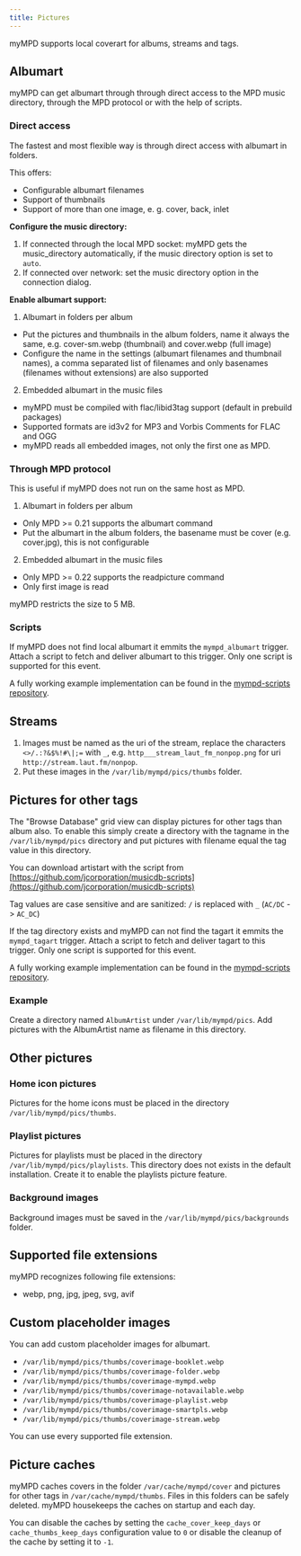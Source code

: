 ```yaml
---
title: Pictures
---
```


myMPD supports local coverart for albums, streams and tags.

## Albumart

myMPD can get albumart through through direct access to the MPD music directory, through the MPD protocol or with the help of scripts.

### Direct access

The fastest and most flexible way is through direct access with albumart in folders.

This offers:

- Configurable albumart filenames
- Support of thumbnails
- Support of more than one image, e. g. cover, back, inlet

**Configure the music directory:**

1. If connected through the local MPD socket: myMPD gets the music_directory automatically, if the music directory option is set to `auto`.
2. If connected over network: set the music directory option in the connection dialog.

**Enable albumart support:**

1. Albumart in folders per album
  - Put the pictures and thumbnails in the album folders, name it always the same, e.g. cover-sm.webp (thumbnail) and cover.webp (full image)
  - Configure the name in the settings (albumart filenames and thumbnail names), a comma separated list of filenames and only basenames (filenames without extensions) are also supported
2. Embedded albumart in the music files
  - myMPD must be compiled with flac/libid3tag support (default in prebuild packages)
  - Supported formats are id3v2 for MP3 and Vorbis Comments for FLAC and OGG
  - myMPD reads all embedded images, not only the first one as MPD.

### Through MPD protocol

This is useful if myMPD does not run on the same host as MPD.

1. Albumart in folders per album
  - Only MPD >= 0.21 supports the albumart command
  - Put the albumart in the album folders, the basename must be cover (e.g. cover.jpg), this is not configurable
2. Embedded albumart in the music files
  - Only MPD >= 0.22 supports the readpicture command
  - Only first image is read

myMPD restricts the size to 5 MB.

### Scripts

If myMPD does not find local albumart it emmits the `mympd_albumart` trigger. Attach a script to fetch and deliver albumart to this trigger. Only one script is supported for this event.

A fully working example implementation can be found in the [mympd-scripts repository](https://github.com/jcorporation/mympd-scripts/tree/main/Albumart).

## Streams

1. Images must be named as the uri of the stream, replace the characters `<>/.:?&$%!#\|;=` with `_`, e.g. `http___stream_laut_fm_nonpop.png` for uri `http://stream.laut.fm/nonpop`.
2. Put these images in the `/var/lib/mympd/pics/thumbs` folder.

## Pictures for other tags

The "Browse Database" grid view can display pictures for other tags than album also. To enable this simply create a directory with the tagname in the `/var/lib/mympd/pics` directory and put pictures with filename equal the tag value in this directory.

You can download artistart with the script from [https://github.com/jcorporation/musicdb-scripts](https://github.com/jcorporation/musicdb-scripts)

Tag values are case sensitive and are sanitized: `/` is replaced with `_` (`AC/DC` -> `AC_DC`)

If the tag directory exists and myMPD can not find the tagart it emmits the `mympd_tagart` trigger. Attach a script to fetch and deliver tagart to this trigger. Only one script is supported for this event.

A fully working example implementation can be found in the [mympd-scripts repository](https://github.com/jcorporation/mympd-scripts/tree/main/Tagart).

### Example

Create a directory named `AlbumArtist` under `/var/lib/mympd/pics`. Add pictures with the AlbumArtist name as filename in this directory.

## Other pictures

### Home icon pictures

Pictures for the home icons must be placed in the directory `/var/lib/mympd/pics/thumbs`.

### Playlist pictures

Pictures for playlists must be placed in the directory `/var/lib/mympd/pics/playlists`. This directory does not exists in the default installation. Create it to enable the playlists picture feature.

### Background images

Background images must be saved in the `/var/lib/mympd/pics/backgrounds` folder.

## Supported file extensions

myMPD recognizes following file extensions:

- webp, png, jpg, jpeg, svg, avif

## Custom placeholder images

You can add custom placeholder images for albumart.

- `/var/lib/mympd/pics/thumbs/coverimage-booklet.webp`
- `/var/lib/mympd/pics/thumbs/coverimage-folder.webp`
- `/var/lib/mympd/pics/thumbs/coverimage-mympd.webp`
- `/var/lib/mympd/pics/thumbs/coverimage-notavailable.webp`
- `/var/lib/mympd/pics/thumbs/coverimage-playlist.webp`
- `/var/lib/mympd/pics/thumbs/coverimage-smartpls.webp`
- `/var/lib/mympd/pics/thumbs/coverimage-stream.webp`

You can use every supported file extension.

## Picture caches

myMPD caches covers in the folder `/var/cache/mympd/cover` and pictures for other tags in `/var/cache/mympd/thumbs`. Files in this folders can be safely deleted. myMPD housekeeps the caches on startup and each day.

You can disable the caches by setting the `cache_cover_keep_days` or `cache_thumbs_keep_days` configuration value to `0` or disable the cleanup of the cache by setting it to `-1`.
